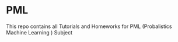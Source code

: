 # PML
This repo contains all Tutorials and Homeworks for PML (Probalistics Machine Learning ) Subject
